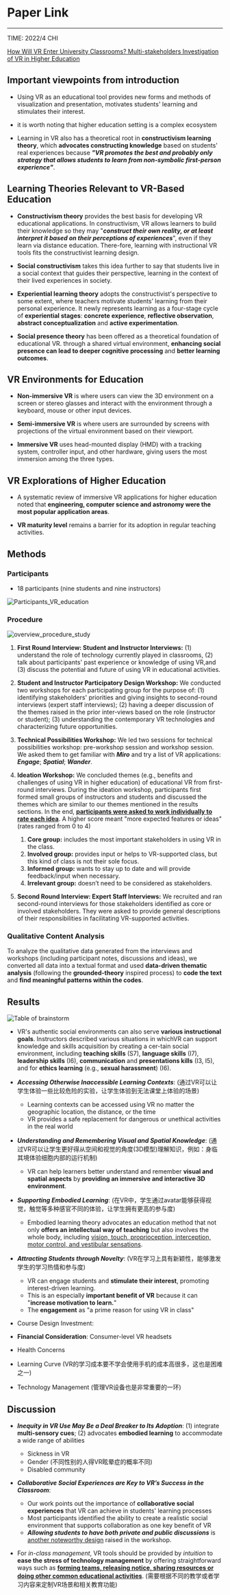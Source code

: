 # Paper Link

---

TIME: 2022/4 CHI

[How Will VR Enter University Classrooms? Multi-stakeholders Investigation of VR in Higher Education](https://doi.org/10.1145/3491102.3517542)

## Important viewpoints from introduction

* Using VR as an educational tool provides new forms and methods of visualization and presentation, motivates students' learning and stimulates their interest.

* it is worth noting that higher education setting is a complex ecosystem

* Learning in VR also has a theoretical root in **constructivism learning theory**, which **advocates constructing knowledge** based on students' real experiences because ***"VR promotes the best and probably only strategy that allows students to learn from non-symbolic first-person experience"***.

## Learning Theories Relevant to VR-Based Education

* **Constructivism theory** provides the best basis for developing VR educational applications. In constructivism, VR allows learners to build their knowledge so they may "***construct their own reality, or at least interpret it based on their perceptions of experiences***", even if they learn via distance education. There-fore, learning with instructional VR tools fits the constructivist learning design.

* **Social constructivism** takes this idea further to say that students live in a social context that guides their perspective, learning in the context of their lived experiences in society.

* **Experiential learning theory** adopts the constructivist's perspective to some extent, where teachers motivate students’ learning from their personal experience. It newly represents learning as a four-stage cycle of **experiential stages**: **concrete experience**, **reflective observation**, **abstract conceptualization** and **active experimentation**.

* **Social presence theory** has been offered as a theoretical foundation of educational VR. through a shared virtual environment, **enhancing social presence can lead to deeper cognitive processing** and **better learning outcomes**.

## VR Environments for Education

* **Non-immersive VR** is where users can view the 3D environment on a screen or stereo glasses and interact with the environment through a keyboard, mouse or other input devices.

* **Semi-immersive VR** is where users are surrounded by screens with projections of the virtual environment based on their viewport.

* **Immersive VR** uses head-mounted display (HMD) with a tracking system, controller input, and other hardware, giving users the most immersion among the three types.

## VR Explorations of Higher Education

* A systematic review of immersive VR applications for higher education noted that **engineering, computer science and astronomy were the most popular application areas**.

* **VR maturity level** remains a barrier for its adoption in regular teaching activities.

## Methods

### Participants

* 18 participants (nine students and nine instructors)

![Participants_VR_education](../Pictures%20and%20Graphs/Participants_details_VR_education.png)

### Procedure

![overview_procedure_study](../Pictures%20and%20Graphs/Study_Procedure_VR_education.png)

1. **First Round Interview: Student and Instructor Interviews:** (1) understand the role of technology currently played in classrooms, (2) talk about participants' past experience or knowledge of using VR,and (3) discuss the potential and future of using VR in educational activities.

2. **Student and Instructor Participatory Design Workshop:** We conducted two workshops for each participating group for the purpose of: (1) identifying stakeholders' priorities and giving insights to second-round interviews (expert staff interviews); (2) having a deeper discussion of the themes raised in the prior inter-views based on the role (instructor or student); (3) understanding the contemporary VR technologies and characterizing future opportunities.

3. **Technical Possibilities Workshop:** We led two sessions for technical possibilities workshop: pre-workshop session and workshop session. We asked them to get familiar with ***Miro*** and try a list of VR applications: ***Engage***; ***Spatial***; ***Wander***.

4. **Ideation Workshop:** We concluded themes (e.g., benefits and challenges of using VR in higher education) of educational VR from first-round interviews. During the ideation workshop, participants first formed small groups of instructors and students and discussed the themes which are similar to our themes mentioned in the results sections. In the end, <u>**participants were asked to work individually to rate each idea**</u>. A higher score meant "more expected features or ideas" (rates ranged from 0 to 4)
   1. **Core group:** includes the most important stakeholders in using VR in the class.
   2. **Involved group:** provides input or helps to VR-supported class, but this kind of class is not their sole focus.
   3. **Informed group:** wants to stay up to date and will provide feedback/input when necessary.
   4. **Irrelevant group:** doesn’t need to be considered as stakeholders.

5. **Second Round Interview: Expert Staff Interviews:** We recruited and ran second-round interviews for those stakeholders identified as core or involved stakeholders. They were asked to provide general descriptions of their responsibilities in facilitating VR-supported activities.

### Qualitative Content Analysis

To analyze the qualitative data generated from the interviews and workshops (including participant notes, discussions and ideas), we converted all data into a textual format and used **data-driven thematic analysis** (following the **grounded-theory** inspired process) to **code the text** and **find meaningful patterns within the codes**.

## Results

![Table of brainstorm](../Pictures%20and%20Graphs/brainstorm_of_VR_education.png)

* VR's authentic social environments can also serve **various instructional goals**. Instructors described various situations in whichVR can support knowledge and skills acquisition by creating a cer-tain social environment, including **teaching skills** (S7), **language skills** (I7), **leadership skills** (I6), **communication** and **presentations kills** (I3, I5), and for **ethics learning** (e.g., **sexual harassment**) (I6).

* ***Accessing Otherwise Inaccessible Learning Contexts***: (通过VR可以让学生体验一些比较危险的实验，让学生体验到无法课堂上体验的场景)
  * Learning contexts can be accessed using VR no matter the geographic location, the distance, or the time
  * VR provides a safe replacement for dangerous or unethical activities in the real world

* ***Understanding and Remembering Visual and Spatial Knowledge***: (通过VR可以让学生更好得从空间和视觉的角度(3D模型)理解知识，例如：身临其境体验细胞内部的运行机制)
  * VR can help learners better understand and remember **visual and spatial aspects** by **providing an immersive and interactive 3D environment**.

* ***Supporting Embodied Learning***: (在VR中，学生通过avatar能够获得视觉，触觉等多种感官不同的体验，让学生拥有更高的参与度)
  * Embodied learning theory advocates an education method that not only **offers an intellectual way of teaching** but also involves the whole body, including <u>vision, touch, proprioception, interception, motor control, and vestibular sensations</u>.

* ***Attracting Students through Novelty***: (VR在学习上具有新颖性，能够激发学生的学习热情和参与度)
  * VR can engage students and **stimulate their interest**, promoting interest-driven learning.
  * This is an especially **important benefit of VR** because it can "**increase motivation to learn.**"
  * The **engagement** as "a prime reason for using VR in class"

* Course  Design  Investment:

* **Financial Consideration**: Consumer-level VR headsets

* Health Concerns

* Learning Curve (VR的学习成本要不学会使用手机的成本高很多，这也是困难之一)

* Technology Management (管理VR设备也是非常重要的一环)

## Discussion

* ***Inequity in VR Use May Be a Deal Breaker to Its Adoption***: (1) integrate **multi-sensory cues**; (2) advocates **embodied learning** to accommodate a wide range of abilities
  * Sickness in VR
  * Gender (不同性别的人得VR眩晕症的概率不同)
  * Disabled community

* ***Collaborative Social Experiences are Key to VR’s Success in the Classroom***:
  * Our work points out the importance of **collaborative social experiences** that VR can achieve in students' learning processes
  * Most participants identified the ability to create a realistic social environment that supports collaboration as one key benefit of VR
  * ***Allowing students to have both private and public discussions*** is <u>another noteworthy design</u> raised in the workshop.

* For *in-class management*, VR tools should be provided by *intuition* to **ease the stress of technology management** by offering straightforward ways such as <u>**forming teams, releasing notice, sharing resources or doing other common educational activities**</u>. (需要根据不同的教学或者学习内容来定制VR场景和相关教育功能)